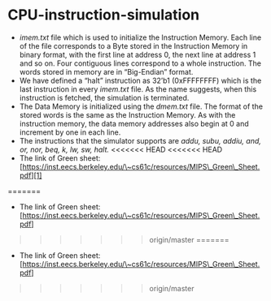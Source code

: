 # CPU-instruction-simulation
- *imem.txt* file which is used to initialize the Instruction Memory. Each line of the file corresponds to a Byte stored in the Instruction Memory in binary format, with the first line at address 0, the next line at address 1 and so on. Four contiguous lines correspond to a whole instruction. The words stored in memory are in “Big-Endian” format.
- We have defined a “halt” instruction as 32’b1 (0xFFFFFFFF) which is the last instruction in every *imem.txt* file. As the name suggests, when this instruction is fetched, the simulation is terminated.
- The Data Memory is initialized using the *dmem.txt* file. The format of the stored words is the same as the Instruction Memory. As with the instruction memory, the data memory addresses also begin at 0 and increment by one in each line. 
- The instructions that the simulator supports are *addu, subu, addiu, and, or, nor, beq, k, lw, sw, halt.*
<<<<<<< HEAD
<<<<<<< HEAD
- The link of Green sheet:[https://inst.eecs.berkeley.edu/\~cs61c/resources/MIPS\_Green\_Sheet.pdf][1]

[1]:	https://inst.eecs.berkeley.edu/~cs61c/resources/MIPS_Green_Sheet.pdf
=======
- The link of Green sheet:[https://inst.eecs.berkeley.edu/\~cs61c/resources/MIPS\_Green\_Sheet.pdf]
>>>>>>> origin/master
=======
- The link of Green sheet:[https://inst.eecs.berkeley.edu/\~cs61c/resources/MIPS\_Green\_Sheet.pdf]
>>>>>>> origin/master
